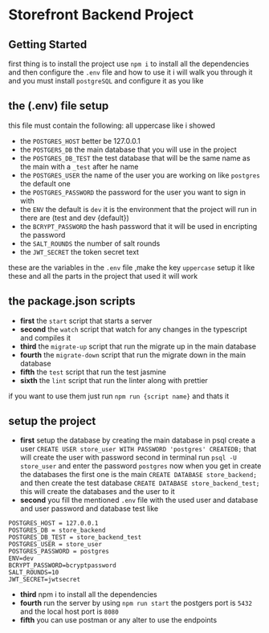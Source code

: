 # Storefront Backend Project

## Getting Started

first thing is to install the project use `npm i` to install all the dependencies and then configure the `.env` file and how to use it i will walk you through it and you must install `postgreSQL` and configure it as you like

## the (.env) file setup

this file must contain the following: all uppercase like i showed

- the `POSTGRES_HOST` better be 127.0.0.1
- the `POSTGERS_DB` the main database that you will use in the project
- the `POSTGRES_DB_TEST` the test database that will be the same name as the main with a `_test` after he name
- the `POSTGRES_USER` the name of the user you are working on like `postgres` the default one
- the `POSTGRES_PASSWORD` the password for the user you want to sign in with
- the `ENV` the default is `dev` it is the environment that the project will run in there are (test and dev {default})
- the `BCRYPT_PASSWORD` the hash password that it will be used in encripting the password
- the `SALT_ROUNDS` the number of salt rounds
- the `JWT_SECRET` the token secret text

these are the variables in the `.env` file ,make the key `uppercase`
setup it like these and all the parts in the project that used it will work

## the package.json scripts

- **first** the `start` script that starts a server
- **second** the `watch` script that watch for any changes in the typescript and compiles it
- **third** the `migrate-up` script that run the migrate up in the main database
- **fourth** the `migrate-down` script that run the migrate down in the main database
- **fifth** the `test` script that run the test jasmine
- **sixth** the `lint` script that run the linter along with prettier

if you want to use them just run `npm run {script name}` and thats it

## setup the project

- **first** setup the database by creating the main database in psql create a user `CREATE USER store_user WITH PASSWORD 'postgres' CREATEDB;` that will create the user with password second in terminal run `psql -U store_user` and enter the password `postgres` now when you get in create the databases the first one is the main `CREATE DATABASE store_backend;` and then create the test database `CREATE DATABASE store_backend_test;` this will create the databases and the user to it
- **second** you fill the mentioned `.env` file with the used user and database and user password and database test like

```text
POSTGRES_HOST = 127.0.0.1
POSTGRES_DB = store_backend
POSTGRES_DB_TEST = store_backend_test
POSTGRES_USER = store_user
POSTGRES_PASSWORD = postgres
ENV=dev
BCRYPT_PASSWORD=bcryptpassword
SALT_ROUNDS=10
JWT_SECRET=jwtsecret
```

- **third** npm i to install all the dependencies
- **fourth** run the server by using `npm run start` the postgers port is `5432` and the local host port is `8080`
- **fifth** you can use postman or any alter to use the endpoints
